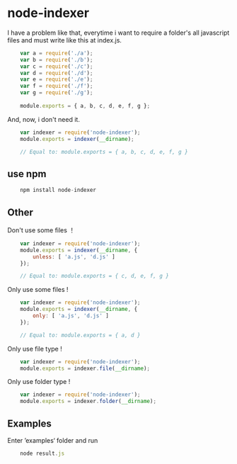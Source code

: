 # node-indexer

I have a problem like that, everytime i want to require a folder's all javascript files and must write like this at index.js.

```javascript
    var a = require('./a');
	var b = require('./b');
	var c = require('./c');
	var d = require('./d');
	var e = require('./e');
	var f = require('./f');
	var g = require('./g');
	
	module.exports = { a, b, c, d, e, f, g };
```

And, now, i don't need it.

```javascript
	var indexer = require('node-indexer');
	module.exports = indexer(__dirname);

	// Equal to: module.exports = { a, b, c, d, e, f, g }
```

## use npm

```javascript
    npm install node-indexer
```

## Other

Don't use some files ！

```javascript
	var indexer = require('node-indexer');
	module.exports = indexer(__dirname, {
		unless: [ 'a.js', 'd.js' ]
	});

	// Equal to: module.exports = { c, d, e, f, g }
```

Only use some files !

```javascript
	var indexer = require('node-indexer');
	module.exports = indexer(__dirname, {
		only: [ 'a.js', 'd.js' ]
	});

	// Equal to: module.exports = { a, d }
```

Only use file type !

```javascript
	var indexer = require('node-indexer');
	module.exports = indexer.file(__dirname);
```

Only use folder type !

```javascript
	var indexer = require('node-indexer');
	module.exports = indexer.folder(__dirname);
```

## Examples

Enter ’examples‘ folder and run

```javascript
	node result.js
```